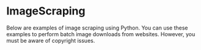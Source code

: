 # ImageScraping

Below are examples of image scraping using Python. 
You can use these examples to perform batch image downloads from websites. 
However, you must be aware of copyright issues.

